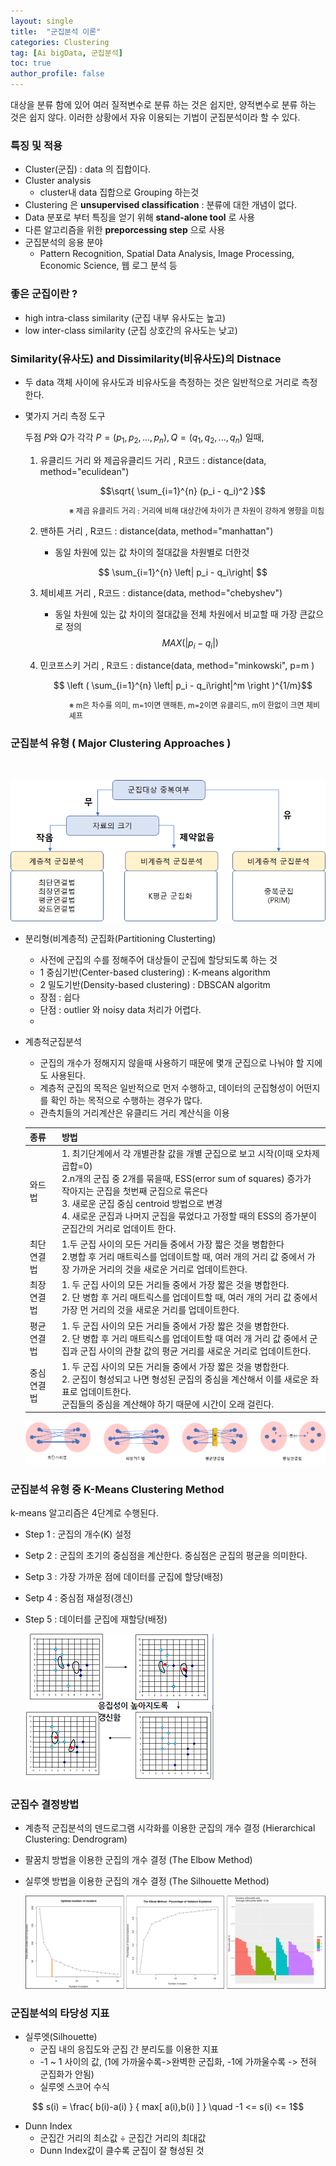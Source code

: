 ```yaml
---
layout: single
title:  "군집분석 이론"
categories: Clustering
tag: [Ai bigData, 군집분석]
toc: true
author_profile: false
---
```


대상을 분류 함에 있어 여러 질적변수로 분류 하는 것은 쉽지만, 양적변수로 분류 하는 것은 쉽지 않다.
이러한  상황에서 자유 이용되는 기법이 군집분석이라 할 수 있다.

### 특징 및 적용
* Cluster(군집) : data 의 집합이다.
* Cluster analysis
  * cluster내 data 집합으로 Grouping 하는것
* Clustering 은 **unsupervised classification** : 분류에 대한 개념이 없다.
* Data 분포로 부터 특징을 얻기 위해 **stand-alone tool** 로 사용
* 다른 알고리즘을  위한 **preporcessing step** 으로 사용
* 군집분석의 응용 분야
  * Pattern Recognition, Spatial Data Analysis, Image Processing, Economic Science, 웹 로그 분석 등
  
### 좋은 군집이란 ?
* high intra-class similarity (군집 내부 유사도는 높고)
* low inter-class similarity  (군집 상호간의 유사도는 낮고)



### Similarity(유사도) and Dissimilarity(비유사도)의 Distnace
* 두 data 객체 사이에 유사도과 비유사도을 측정하는 것은 일반적으로 거리로 측정한다.
* 몇가지 거리 측정 도구
  
  두점 $P$와 $Q$가 각각 $P=(p_1,p_2,...,p_n) , Q=(q_1,q_2,...,q_n)$ 일때,

  1) 유클리드 거리 와 제곱유클리드 거리 , R코드 : distance(data, method="eculidean")

     $$\sqrt{ \sum_{i=1}^{n} (p_i - q_i)^2  }$$
   
   <p style="font-size:12px;margin-left:70px;">※ 제곱 유클리드 거리 : 거리에 비해 대상간에 차이가 큰 차원이 강하게 영향을 미침</p>


  2) 맨하튼 거리 , R코드 : distance(data, method="manhattan")
   
       - 동일 차원에 있는 값 차이의 절대값을 차원별로 더한것
   
     $$ \sum_{i=1}^{n} \left| p_i - q_i\right|  $$


  3) 체비셰프 거리 , R코드 : distance(data, method="chebyshev")
   
       - 동일 차원에 있는 값 차이의 절대값을 전체 차원에서 비교할 때 가장 큰값으로 정의
     $$ MAX( \left| p_i - q_i\right| ) $$   


  4) 민코프스키 거리 , R코드 : distance(data, method="minkowski", p=m )
        
     $$ \left ( \sum_{i=1}^{n} \left| p_i - q_i\right|^m \right )^{1/m}$$        
   

   <p style="font-size:12px;margin-left:70px;">※ m은 차수를 의미, m=1이면 맨해튼, m=2이면 유클리드, m이 한없이 크면 체비셰프</p>

   

### 군집분석 유형 ( Major Clustering Approaches )
<br>

![](../../images/2022-03-24-Clustering-theory/Cluster_1.png)<!-- -->


* 분리형(비계층적) 군집화(Partitioning Clusterting)
  
  * 사전에 군집의 수를 정해주어 대상들이 군집에 할당되도록 하는 것
  * 1 중심기반(Center-based clustering) : K-means algorithm
  * 2 밀도기반(Density-based clustering) : DBSCAN algoritm
  * 장점 : 쉽다
  * 단점 : outlier 와 noisy data 처리가 어렵다.
  * 

* 계층적군집분석
  * 군집의 개수가 정해지지 않을때 사용하기 때문에 몇개 군집으로 나눠야 할 지에도 사용된다.
  * 계층적 군집의 목적은 일반적으로 먼저 수행하고, 데이터의 군집형성이 어떤지를 확인 하는 목적으로 수행하는 경우가 많다.
  * 관측치들의 거리계산은 유클리드 거리 계산식을 이용
    
  
  |종류|방법|
  |-|-|
  |와드법|1. 최기단계에서 각 개별관찰 값을 개별 군집으로 보고 시작(이때 오차제곱합=0)<br>2.n개의 군집 중 2개를 묶을때, ESS(error sum of squares) 증가가 작아지는 군집을 첫번째 군집으로 묶은다<br>3. 새로운 군집 중심 centroid 방법으로 변경<br>4. 새로운 군집과 나머지 군집을 묶었다고 가정할 때의 ESS의 증가분이 군집간의 거리로 업데이트 한다. |
  |최단연결법|1.두 군집 사이의 모든 거리들 중에서 가장 짧은 것을 병합한다<br>2.병합 후 거리 매트릭스를 업데이트할 때, 여러 개의 거리 값 중에서 가장 가까운 거리의 것을 새로운 거리로 업데이트한다.|
  |최장연결법|1. 두 군집 사이의 모든 거리들 중에서 가장 짧은 것을 병합한다.<br>2. 단 병합 후 거리 매트릭스를 업데이트할 때, 여러 개의 거리 값 중에서 가장 먼 거리의 것을 새로운 거리를 업데이트한다.|  
  |평균연결법|1. 두 군집 사이의 모든 거리들 중에서 가장 짧은 것을 병합한다.<br>2. 단 병합 후 거리 매트릭스를 업데이트할 때 여러 개 거리 값 중에서 군집과 군집 사이의 관찰 값의 평균 거리를 새로운 거리로 업데이트한다.|    
  |중심연결법|1. 두 군집 사이의 모든 거리들 중에서 가장 짧은 것을 병합한다.<br>2. 군집이 형성되고 나면 형성된 군집의 중심을 계산해서 이를 새로운 좌표로 업데이트한다.<br>군집들의 중심을 계산해야 하기 때문에 시간이 오래 걸린다.|      

  ![](../../images/2022-03-24-Clustering-theory/Cluster_2.png)<!-- -->



### 군집분석 유형 중 K-Means Clustering Method

k-means 알고리즘은 4단계로 수행된다.

* Step 1 : 군집의 개수(K) 설정
* Setp 2 : 군집의 초기의 중심점을 계산한다. 중심점은 군집의 평균을 의미한다.
* Setp 3 : 가장 가까운 점에 데이터를 군집에 할당(배정)
* Setp 4 : 중심점 재설정(갱신)
* Step 5 : 데이터를 군집에 재할당(배정)

  ![](../../images/2022-03-24-Clustering-theory/Cluster_3.png)<!-- -->

 

### 군집수 결정방법
* 계층적 군집분석의 덴드로그램 시각화를 이용한 군집의 개수 결정 (Hierarchical Clustering: Dendrogram)
* 팔꿈치 방법을 이용한 군집의 개수 결정 (The Elbow Method)
* 실루엣 방법을 이용한 군집의 개수 결정 (The Silhouette Method)

  ![](../../images/2022-03-24-Clustering-theory/Cluster_4.png)<!-- -->



### 군집분석의 타당성 지표
* 실루엣(Silhouette)
  * 군집 내의 응집도와 군집 간 분리도를 이용한 지표
  * -1 ~ 1 사이의 값, (1에 가까울수록->완벽한 군집화, -1에 가까울수록 -> 전혀 군집화가 안됨)
  * 실루엣 스코어 수식

$$ s(i) =  \frac{ b(i)-a(i) } { max[ a(i),b(i) ] } \quad -1 <= s(i) <= 1$$

* Dunn Index
  * 군집간 거리의 최소값 ÷ 군집간 거리의 최대값
  * Dunn Index값이 클수록 군집이 잘 형성된 것